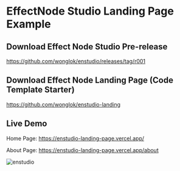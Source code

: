 # EffectNode Studio Landing Page Example

## Download Effect Node Studio Pre-release
https://github.com/wonglok/enstudio/releases/tag/r001

## Download Effect Node Landing Page (Code Template Starter)
https://github.com/wonglok/enstudio-landing

## Live Demo

Home Page: 
https://enstudio-landing-page.vercel.app/

About Page: 
https://enstudio-landing-page.vercel.app/about

![enstudio](https://user-images.githubusercontent.com/4082826/107441562-67fbda80-6b70-11eb-8433-868a7a65f78d.png)

